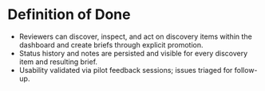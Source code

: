 # Definition of Done
- Reviewers can discover, inspect, and act on discovery items within the dashboard and create briefs through explicit promotion.
- Status history and notes are persisted and visible for every discovery item and resulting brief.
- Usability validated via pilot feedback sessions; issues triaged for follow-up.
